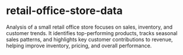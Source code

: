 # retail-office-store-data
Analysis of a small retail office store focuses on sales, inventory, and customer trends. It identifies top-performing products, tracks seasonal sales patterns, and highlights key customer contributions to revenue, helping improve inventory, pricing, and overall performance.
